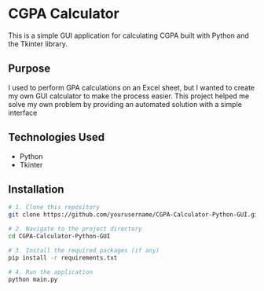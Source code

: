 # CGPA Calculator

This is a simple GUI application for calculating CGPA built with Python and the Tkinter library. 

## Purpose
I used to perform GPA calculations on an Excel sheet, but I wanted to create my own GUI calculator to make the process easier. This project helped me solve my own problem by providing an automated solution with a simple interface

## Technologies Used
- Python
- Tkinter

## Installation
```bash
# 1. Clone this repository
git clone https://github.com/yourusername/CGPA-Calculator-Python-GUI.git

# 2. Navigate to the project directory
cd CGPA-Calculator-Python-GUI

# 3. Install the required packages (if any)
pip install -r requirements.txt

# 4. Run the application
python main.py
